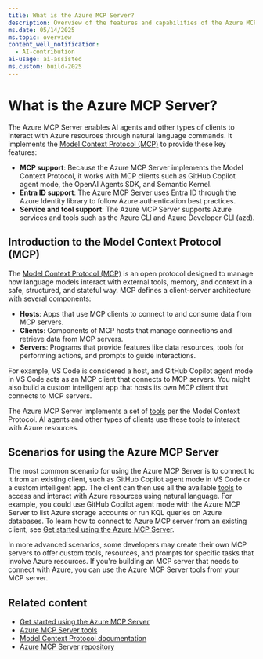 ```yaml
---
title: What is the Azure MCP Server?
description: Overview of the features and capabilities of the Azure MCP Server that helps developers be more productive when building and deploying apps to Azure
ms.date: 05/14/2025
ms.topic: overview 
content_well_notification: 
  - AI-contribution
ai-usage: ai-assisted
ms.custom: build-2025
---
```


# What is the Azure MCP Server?

The Azure MCP Server enables AI agents and other types of clients to interact with Azure resources through natural language commands. It implements the [Model Context Protocol (MCP)](https://modelcontextprotocol.io/) to provide these key features:

- **MCP support**: Because the Azure MCP Server implements the Model Context Protocol, it works with MCP clients such as GitHub Copilot agent mode, the OpenAI Agents SDK, and Semantic Kernel.
- **Entra ID support**: The Azure MCP Server uses Entra ID through the Azure Identity library to follow Azure authentication best practices.
- **Service and tool support**: The Azure MCP Server supports Azure services and tools such as the Azure CLI and Azure Developer CLI (azd).

## Introduction to the Model Context Protocol (MCP)

The [Model Context Protocol (MCP)](https://modelcontextprotocol.io/) is an open protocol designed to manage how language models interact with external tools, memory, and context in a safe, structured, and stateful way. MCP defines a client-server architecture with several components:

- **Hosts**: Apps that use MCP clients to connect to and consume data from MCP servers.
- **Clients**: Components of MCP hosts that manage connections and retrieve data from MCP servers.
- **Servers**: Programs that provide features like data resources, tools for performing actions, and prompts to guide interactions.

For example, VS Code is considered a host, and GitHub Copilot agent mode in VS Code acts as an MCP client that connects to MCP servers. You might also build a custom intelligent app that hosts its own MCP client that connects to MCP servers.

The Azure MCP Server implements a set of [tools](./tools/index.md) per the Model Context Protocol. AI agents and other types of clients use these tools to interact with Azure resources.

## Scenarios for using the Azure MCP Server

The most common scenario for using the Azure MCP Server is to connect to it from an existing client, such as GitHub Copilot agent mode in VS Code or a custom intelligent app. The client can then use all the available [tools](./tools/index.md) to access and interact with Azure resources using natural language. For example, you could use GitHub Copilot agent mode with the Azure MCP Server to list Azure storage accounts or run KQL queries on Azure databases. To learn how to connect to Azure MCP server from an existing client, see [Get started using the Azure MCP Server](get-started.md).

In more advanced scenarios, some developers may create their own MCP servers to offer custom tools, resources, and prompts for specific tasks that involve Azure resources. If you're building an MCP server that needs to connect with Azure, you can use the Azure MCP Server tools from your MCP server.

## Related content

- [Get started using the Azure MCP Server](get-started.md)
- [Azure MCP Server tools](./tools/index.md)
- [Model Context Protocol documentation](https://modelcontextprotocol.io/introduction)
- [Azure MCP Server repository](https://github.com/microsoft/mcp/tree/main/servers/Azure.Mcp.Server)
